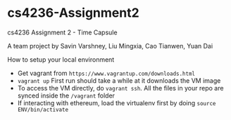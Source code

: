 # cs4236-Assignment2
cs4236 Assignment 2 - Time Capsule

A team project by Savin Varshney, Liu Mingxia, Cao Tianwen, Yuan Dai

How to setup your local environment
- Get vagrant from `https://www.vagrantup.com/downloads.html`
- `vagrant up` First run should take a while at it downloads the VM image
- To access the VM directly, do `vagrant ssh`. All the files in your repo are synced inside the `/vagrant` folder
- If interacting with ethereum, load the virtualenv first by doing `source ENV/bin/activate`